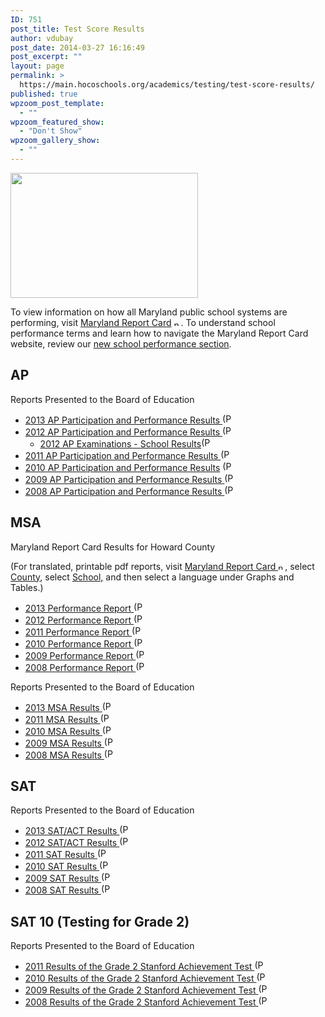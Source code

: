 ```yaml
---
ID: 751
post_title: Test Score Results
author: vdubay
post_date: 2014-03-27 16:16:49
post_excerpt: ""
layout: page
permalink: >
  https://main.hocoschools.org/academics/testing/test-score-results/
published: true
wpzoom_post_template:
  - ""
wpzoom_featured_show:
  - "Don't Show"
wpzoom_gallery_show:
  - ""
---
```

<img class="pict" alt="" src="/f/academics/testing_pic1.jpg" width="300" height="200" border="0" />

<p><a name="ap"></a>To view information on how all Maryland public school systems are performing, visit <a href="http://www.mdreportcard.org/" target="_blank"> Maryland Report Card</a> <img alt="new webpage" src="/f/images/new_webpage.gif" width="11" height="10" />. To understand school performance terms and learn how to navigate the Maryland Report Card website, review our <a href="/academics/testing/performance/">new school performance section</a>.

<h2>AP</h2>

<p>Reports Presented to the Board of Education</p>

<ul>
  <li><a href="/f/academics/2013-ap-exam-participation-performance-results.pdf">2013 AP Participation and Performance Results <img alt="(PDF)" src="/f/images/bullet-pdf.gif" width="16" height="16" align="bottom" border="0" /></a></li>
  <li><a href="/f/academics/apperf_2012boe.pdf">2012 AP Participation and Performance Results <img alt="(PDF)" src="/f/images/bullet-pdf.gif" width="16" height="16" align="bottom" border="0" /></a>
<ul>
  <li><a href="/f/academics/ap_exams_2012boe.pdf">2012 AP Examinations - School Results</a><img alt="(PDF)" src="/f/images/bullet-pdf.gif" width="16" height="16" align="bottom" border="0" /></li>
</ul>
</li>
  <li><a href="/f/academics/apperf_2011boe.pdf">2011 AP Participation and Performance Results <img alt="(PDF)" src="/f/images/bullet-pdf.gif" width="16" height="16" align="bottom" border="0" /></a></li>
  <li><a href="/f/academics/report_ap2010.pdf">2010 AP Participation and Performance Results</a> <img alt="(PDF)" src="/f/images/bullet-pdf.gif" width="16" height="16" align="bottom" border="0" /></li>
  <li><a href="/f/academics/report_ap2009.pdf">2009 AP Participation and Performance Results </a><img alt="(PDF)" src="/f/images/bullet-pdf.gif" width="16" height="16" align="bottom" border="0" /></li>
  <li><a name="msa"></a><a href="/f/academics/report_ap2008.pdf">2008 AP Participation and Performance Results </a> <img alt="(PDF)" src="/f/images/bullet-pdf.gif" width="16" height="16" align="bottom" border="0" /></li>
</ul>

<h2>MSA</h2>

<p>Maryland Report Card Results for Howard County</p>

<p>(For translated, printable pdf reports, visit <a href="http://www.mdreportcard.org/" target="_blank">Maryland Report Card <span style="font-family: Arial"><img alt="new webpage" src="/f/images/new_webpage.gif" width="11" height="10" border="0" /></span></a>, select <a href="http://www.mdreportcard.org/rcounty.aspx?WDATA=Local+School+System" target="_blank">County</a>, select <a href="http://www.mdreportcard.org/rschool.aspx?K=13AAAA&amp;WDATA=school" target="_blank"> School,</a> and then select a language under Graphs and Tables.)</p>

<ul>
  <li><a href="/f/academics/perf_report_2013.pdf" target="_blank">2013 Performance Report <img src="/f/images/bullet-pdf.gif" border="0" align="bottom" width="16" height="16" alt="(PDF)"></a></li>  
  <li><a href="/f/academics/perf_report_2012.pdf" target="_blank">2012 Performance Report <img alt="(PDF)" src="/f/images/bullet-pdf.gif" width="16" height="16" align="bottom" border="0" /></a></li>
  <li><a href="/f/academics/perf_report_2011.pdf" target="_blank">2011 Performance Report <img alt="(PDF)" src="/f/images/bullet-pdf.gif" width="16" height="16" align="bottom" border="0" /></a></li>
  <li><a href="/f/academics/perf_report_2010.pdf" target="_blank">2010 Performance Report <img alt="(PDF)" src="/f/images/bullet-pdf.gif" width="16" height="16" align="bottom" border="0" /></a></li>
  <li><a href="/f/academics/perf_report_2009.pdf"> 2009 Performance Report <img alt="(PDF)" src="/f/images/bullet-pdf.gif" width="16" height="16" align="bottom" border="0" /></a></li>
  <li><a href="/f/academics/perf_report_2008.pdf">2008 Performance Report <img alt="(PDF)" src="/f/images/bullet-pdf.gif" width="16" height="16" align="bottom" border="0" /></a></li>
</ul>

<p>Reports Presented to the Board of Education</p>

<ul>
  <li><a href="/f/academics/2013-msa-performance-board.pdf" target="_blank">2013 MSA Results <img alt="(PDF)" src="/f/images/bullet-pdf.gif" width="16" height="16" align="bottom" border="0" /></a></li>
  <li><a href="/f/academics/msa_2011boe.pdf" target="_blank">2011 MSA Results <img alt="(PDF)" src="/f/images/bullet-pdf.gif" width="16" height="16" align="bottom" border="0" /></a></li>
  <li><a href="/f/academics/report_msa2010.pdf">2010 MSA Results <img alt="(PDF)" src="/f/images/bullet-pdf.gif" width="16" height="16" align="bottom" border="0" /></a></li>
  <li><a href="/f/academics/report_msa2009.pdf">2009 MSA Results <img alt="(PDF)" src="/f/images/bullet-pdf.gif" width="16" height="16" align="bottom" border="0" /></a></li>
  <li><a name="sat"></a><a href="/f/academics/report_msa2008readingmath.pdf">2008 MSA Results <img alt="(PDF)" src="/f/images/bullet-pdf.gif" width="16" height="16" align="bottom" border="0" /></a></li>
</ul>

<h2>SAT</h2>

<p>Reports Presented to the Board of Education</p>

<ul>
  <li><a href="/f/academics/2013-sat-act-results.pdf" target="_blank">2013 SAT/ACT Results <img alt="(PDF)" src="/f/images/bullet-pdf.gif" width="16" height="16" align="bottom" border="0" /></a></li>
  <li><a href="/f/academics/sat-actresults_2012boe.pdf" target="_blank">2012 SAT/ACT Results <img alt="(PDF)" src="/f/images/bullet-pdf.gif" width="16" height="16" align="bottom" border="0" /></a></li>
  <li><a href="/f/academics/satresults_2011boe.pdf" target="_blank">2011 SAT Results <img alt="(PDF)" src="/f/images/bullet-pdf.gif" width="16" height="16" align="bottom" border="0" /></a></li>
  <li><a href="/f/academics/satresults_2010.pdf">2010 SAT Results <img alt="(PDF)" src="/f/images/bullet-pdf.gif" width="16" height="16" align="bottom" border="0" /></a></li>
  <li><a href="/f/academics/report_sat2009.pdf">2009 SAT Results <img alt="(PDF)" src="/f/images/bullet-pdf.gif" width="16" height="16" align="bottom" border="0" /></a></li>
  <li><a name="sat10"></a><a href="/f/academics/report_sat2008.pdf">2008 SAT Results <img alt="(PDF)" src="/f/images/bullet-pdf.gif" width="16" height="16" align="bottom" border="0" /></a></li>
</ul>

<h2>SAT 10 (Testing for Grade 2)</h2>

<p>Reports Presented to the Board of Education</p>

<ul>
  <li><a href="/f/academics/stanford_gr2_2011boe.pdf" target="_blank">2011 Results of the Grade 2 Stanford Achievement Test <img alt="(PDF)" src="/f/images/bullet-pdf.gif" width="16" height="16" align="bottom" border="0" /></a></li>
  <li><a href="/f/academics/report_gr2stanford2010.pdf">2010 Results of the Grade 2 Stanford Achievement Test <img alt="(PDF)" src="/f/images/bullet-pdf.gif" width="16" height="16" align="bottom" border="0" /></a></li>
  <li><a href="/f/academics/report_stanford2009.pdf">2009 Results of the Grade 2 Stanford Achievement Test <img alt="(PDF)" src="/f/images/bullet-pdf.gif" width="16" height="16" align="bottom" border="0" /></a></li>
  <li><a href="/f/academics/report_stanford2008.pdf">2008 Results of the Grade 2 Stanford Achievement Test <img alt="(PDF)" src="/f/images/bullet-pdf.gif" width="16" height="16" align="bottom" border="0" /></a></li>
</ul>